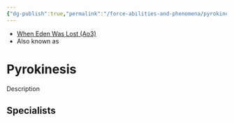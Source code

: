 ```yaml
---
{"dg-publish":true,"permalink":"/force-abilities-and-phenomena/pyrokinesis/","tags":["light dark universal","control sense alter","forcepower"]}
---
```


- [When Eden Was Lost (Ao3)](https://archiveofourown.org/works/19334440/chapters/45992584)
- Also known as 

# Pyrokinesis
Description

**Specialists**
- 